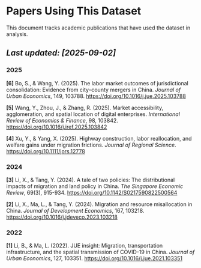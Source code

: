 # Papers Using This Dataset

This document tracks academic publications that have used the dataset in analysis. 

*Last updated: [2025-09-02]*
---
### 2025
**[6]** Bo, S., & Wang, Y. (2025). The labor market outcomes of jurisdictional consolidation: Evidence from city–county mergers in China. *Journal of Urban Economics*, 149, 103788. https://doi.org/10.1016/j.jue.2025.103788

**[5]** Wang, Y., Zhou, J., & Zhang, R. (2025). Market accessibility, agglomeration, and spatial location of digital enterprises. *International Review of Economics & Finance*, 98, 103842. https://doi.org/10.1016/j.iref.2025.103842

**[4]** Xu, Y., & Yang, X. (2025). Highway construction, labor reallocation, and welfare gains under migration frictions. *Journal of Regional Science*. https://doi.org/10.1111/jors.12778

### 2024
**[3]** Li, X., & Tang, Y. (2024). A tale of two policies: The distributional impacts of migration and land policy in China. *The Singapore Economic Review*, 69(3), 915-934. https://doi.org/10.1142/S0217590822500564

**[2]** Li, X., Ma, L., & Tang, Y. (2024). Migration and resource misallocation in China. *Journal of Development Economics*, 167, 103218. https://doi.org/10.1016/j.jdeveco.2023.103218

### 2022
**[1]** Li, B., & Ma, L. (2022). JUE insight: Migration, transportation infrastructure, and the spatial transmission of COVID-19 in China. *Journal of Urban Economics*, 127, 103351. https://doi.org/10.1016/j.jue.2021.103351
